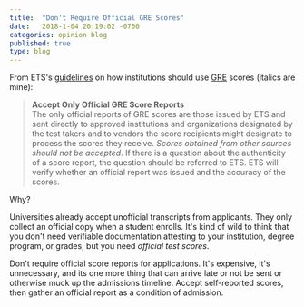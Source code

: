 ```yaml
---
title:  "Don't Require Official GRE Scores"
date:   2018-1-04 20:19:02 -0700
categories: opinion blog
published: true
type: blog
---
```


From ETS's [guidelines](https://www.ets.org/s/gre/pdf/gre_guide.pdf) on how institutions should use 
[GRE](https://en.wikipedia.org/wiki/Graduate_Record_Examinations) scores (italics are mine):

>**Accept Only Official GRE Score Reports** <br/>
>The only official reports of GRE scores are
>those issued by ETS and sent directly to
>approved institutions and organizations
>designated by the test takers and to vendors
>the score recipients might designate to process
>the scores they receive. _Scores obtained from
>other sources should not be accepted_. If there
>is a question about the authenticity of a score
>report, the question should be referred to ETS.
>ETS will verify whether an official report was
>issued and the accuracy of the scores.

Why? 

Universities already accept unofficial transcripts from applicants. They only collect an official copy when a student enrolls. It's 
kind of wild to think that you don't need verifiable documentation attesting to your institution, degree program, or grades, but you need _official test scores_.

Don't require official score reports for applications. It's expensive, it's unnecessary, and its one more thing that can arrive late or not be
sent or otherwise muck up the admissions timeline. Accept self-reported scores, then gather an official report as a condition of admission.
